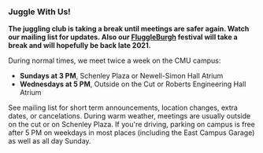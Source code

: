 

### Juggle With Us!

**The juggling club is taking a break until meetings are safer again. Watch our mailing list for updates. Also our [FluggleBurgh](festival/) festival will take a break and will hopefully be back late 2021.**

During normal times, we meet twice a week on the CMU campus:

 - **Sundays at 3 PM**, Schenley Plaza or Newell-Simon Hall Atrium
 - **Wednesdays at 5 PM**, Outside on the Cut or Roberts Engineering Hall Atrium

See mailing list for short term announcements, location changes, extra dates, or cancelations.
During warm weather, meetings are usually outside on the cut or on Schenley Plaza. If you're driving, parking on campus is free after 5 PM on weekdays in most places (including the East Campus Garage) as well as all day Sunday.
